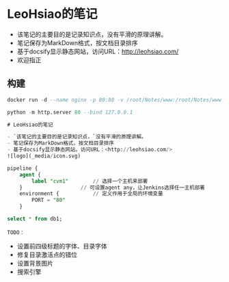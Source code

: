 # LeoHsiao的笔记

- 该笔记的主要目的是记录知识点，没有平滑的原理讲解。
- 笔记保存为MarkDown格式，按文档目录排序
- 基于docsify显示静态网站，访问URL：<http://leohsiao.com/>
- 欢迎指正

## 构建

```sql
docker run -d --name nginx -p 80:80 -v /root/Notes/www:/root/Notes/www -v /root/Notes/nginx.conf:/etc/nginx/nginx.conf nginx

python -m http.server 80 --bind 127.0.0.1

# LeoHsiao的笔记

- `该笔记的主要目的是记录知识点，`没有平滑的原理讲解。
- 笔记保存为MarkDown格式，按文档目录排序
- 基于docsify显示静态网站，访问URL：<http://leohsiao.com/>
![logo](_media/icon.svg)

pipeline {
    agent {
        label "cvm1"		// 选择一个主机来部署
    }					// 可设置agent any，让Jenkins选择任一主机部署
    environment {			// 定义作用于全局的环境变量
        PORT = "80"
    }

select * from db1;

```


`TODO：`
- 设置前四级标题的字体、目录字体
- 修复目录激活点的错位
- 设置背景图片
- 搜索引擎

